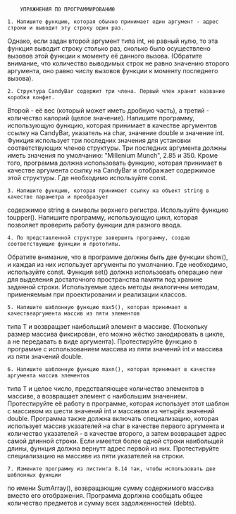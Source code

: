         УПРАЖНЕНИЯ ПО ПРОГРАММИРОВАНИЮ

    1. Напишите функцию, которая обычно принимает один аргумент - адрес строки и выводит эту строку один раз.
Однако, если задан второй аргумент типа int, не равный нулю, то эта функция выводит строку столько раз, 
сколько было осуществлено вызовов этой функции к моменту её данного вызова. (Обратите внимание, что количество 
выводимых строк не равно значению второго аргумента, оно равно числу вызовов функции к моменту последнего
вызова). 

    2. Структура CandyBar содержит три члена. Первый член хранит название коробки конфет.
Второй - её вес (который может иметь дробную часть), а третий - количество калорий (целое значение).
Напишите программу, использующую функцию, которая принимает в качестве аргументов ссылку на CandyBar, 
указатель на char, значение double и значение int. Функция использует три последних значения для 
установки соответствующих членов структуры. Три последних аргумента должны иметь значения по 
умолчанию: "Millenium Munch", 2.85 и 350. Кроме того, программа должна использовать функцию, которая
принимает в качестве аргумента ссылку на CandyBar и отображает содержимое этой структуры.
Где необходимо используйте const.

    3. Напишите функцию, которая принимает ссылку на объект string в качестве параметра и преобразует
содержимое string в символы верхнего регистра. Используйте функцию toupper(). Напишите программу,
использующую цикл, которая позволяет проверить работу функции для разного ввода.

    4. По представленной структуре завершить программу, создав соответствующие функции и прототипы.
Обратите внимание, что в программе должны быть две функции show(), и каждая из них использует
аргументы по умолчанию. Где необходимо, используйте const. Функция set() должна использовать 
операцию new для выделения достаточного пространства памяти под хранине заданной строки. Используемые
здесь методы аналогичны методам, применяемым при проектировании и реализации классов. 

    5. Напишите шаблонную функцию max5(), которая принимает в качествеаргумента массив из пяти элементов 
типа Т и возвращает наибольший элемент в массиве. (Поскольку размер массива фиксирован, его можно
жёстко закодировать в цикле, а не передавать в виде аргумента). Протестируйте функцию в программе
с использованием массива из пяти значений int и массива из пяти значений double.

    6. Напишите шаблонную функцию maxn(), которая принимает в качестве аргумента массив элементов
типа Т и целое число, предстваляющее количество элементов в массиве, а возвращает элемент с 
наибольшим значением. Протестируйте её работу в программе, которая использует этот шаблон
с массивом из шести значений int и массивом из четырёх значений double. Программа также должна
включать специализацию, которая использует массив указателей на char в качестве первого аргумента
и количество указателей - в качестве второго, а затем возвращает адрес самой длинной строки.
Если имеется более одной строки наибольщей длины, функция должна вернутт адрес первой из них.
Протестируйте специализацию на массиве из пяти указателей на строки.

    7. Измените программу из листинга 8.14 так, чтобы использовать две шаблонных функции
по имени SumArray(), возвращающие сумму содержимого массива вместо его отображения.
Программа дорлжна сообщать общее количество предметов и сумму всех задолженностей (debts).
